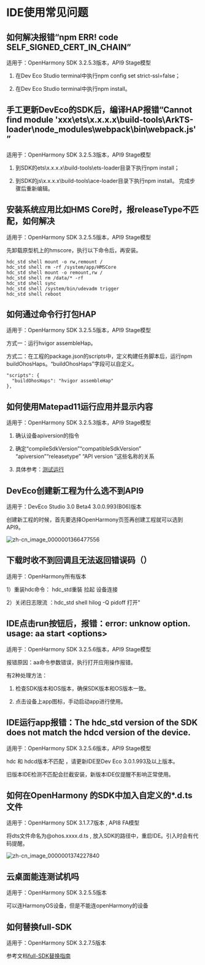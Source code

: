 # IDE使用常见问题

## 如何解决报错“npm ERR! code SELF_SIGNED_CERT_IN_CHAIN”

适用于：OpenHarmony SDK 3.2.5.3版本，API9 Stage模型

1. 在Dev Eco Studio terminal中执行npm config set strict-ssl=false；

2. 在Dev Eco Studio terminal中执行npm install。

## 手工更新DevEco的SDK后，编译HAP报错“Cannot find module 'xxx\ets\x.x.x.x\build-tools\ArkTS-loader\node_modules\webpack\bin\webpack.js'” 

适用于：OpenHarmony SDK 3.2.5.3版本，API9 Stage模型

1. 到SDK的ets\x.x.x.x\build-tools\ets-loader目录下执行npm install；

2. 到SDK的js\x.x.x.x\build-tools\ace-loader目录下执行npm install。 完成步骤后重新编辑。

## 安装系统应用比如HMS Core时，报releaseType不匹配，如何解决

适用于：OpenHarmony SDK 3.2.5.5版本，API9 Stage模型

先卸载原型机上的hmscore，执行以下命令后，再安装。

  
```
hdc_std shell mount -o rw,remount /
hdc_std shell rm -rf /system/app/HMSCore
hdc_std shell mount -o remount,rw /
hdc_std shell rm /data/* -rf
hdc_std shell sync
hdc_std shell /system/bin/udevadm trigger
hdc_std shell reboot
```

## 如何通过命令行打包HAP

适用于：OpenHarmony SDK 3.2.5.5版本，API9 Stage模型

方式一：运行hvigor assembleHap。

方式二：在工程的package.json的scripts中，定义构建任务脚本后，运行npm buildOhosHaps。“buildOhosHaps”字段可以自定义。

  
```
"scripts": {
  "buildOhosHaps": "hvigor assembleHap"
},
```

## 如何使用Matepad11运行应用并显示内容

适用于：OpenHarmony SDK 3.2.5.3版本，API9 Stage模型

1. 确认设备apiversion的指令

2. 确定“compileSdkVersion”“compatibleSdkVersion” “apiversion”“releasetype” “API version ”这些名称的关系

3. 具体参考：[测试运行](https://developer.harmonyos.com/cn/docs/documentation/doc-guides/faq-debugging-and-running-0000001122066466#section72441218359)

## DevEco创建新工程为什么选不到API9 

适用于：DevEco Studio 3.0 Beta4 3.0.0.993(B06)版本

创建新工程的时候，首先要选择OpenHarmony页签再创建工程就可以选到API9。

![zh-cn_image_0000001366477556](figures/zh-cn_image_0000001366477556.png)

## 下载时收不到回调且无法返回错误码（）

适用于：OpenHarmony所有版本

1）重装hdc命令： hdc_std重裝 拉起 设备连接

2）关闭日志限流 ：hdc_std shell hilog -Q pidoff 打开"

## IDE点击run按钮后，报错：error: unknow option. usage: aa start &lt;options&gt;

适用于：OpenHarmony SDK 3.2.5.6版本，API9 Stage模型

报错原因：aa命令参数错误，执行打开应用操作报错。

有2种处理方法：

1. 检查SDK版本和OS版本，确保SDK版本和OS版本一致。

2. 点击设备上app图标，手动启动app进行使用。

## IDE运行app报错：The hdc_std version of the SDK does not match the hdcd version of the device.

适用于：OpenHarmony SDK 3.2.5.6版本，API9 Stage模型

hdc 和 hdcd版本不匹配 ，请更新IDE至Dev Eco 3.0.1.993及以上版本。

旧版本IDE检测不匹配会拦截安装，新版本IDE仅提醒不影响正常使用。

## 如何在OpenHarmony 的SDK中加入自定义的\*.d.ts文件 

适用于：OpenHarmony SDK 3.1.7.7版本 ,  API8 FA模型

将dts文件命名为\@ohos.xxxx.d.ts ,  放入SDK的路径中，重启IDE。引入时会有代码提醒。

![zh-cn_image_0000001374227840](figures/zh-cn_image_0000001374227840.png)

## 云桌面能连测试机吗

适用于：OpenHarmony SDK 3.2.5.5版本

可以连HarmonyOS设备，但是不能连openHarmony的设备

## 如何替换full-SDK

适用于：OpenHarmony SDK 3.2.7.5版本

参考文档[full-SDK替换指南](../quick-start/full-sdk-switch-guide.md)
